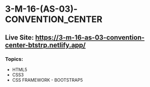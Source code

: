 # 3-M-16-(AS-03)-CONVENTION_CENTER
## Live Site: https://3-m-16-as-03-convention-center-btstrp.netlify.app/
### Topics: 
* HTML5
* CSS3
* CSS FRAMEWORK - BOOTSTRAP5

